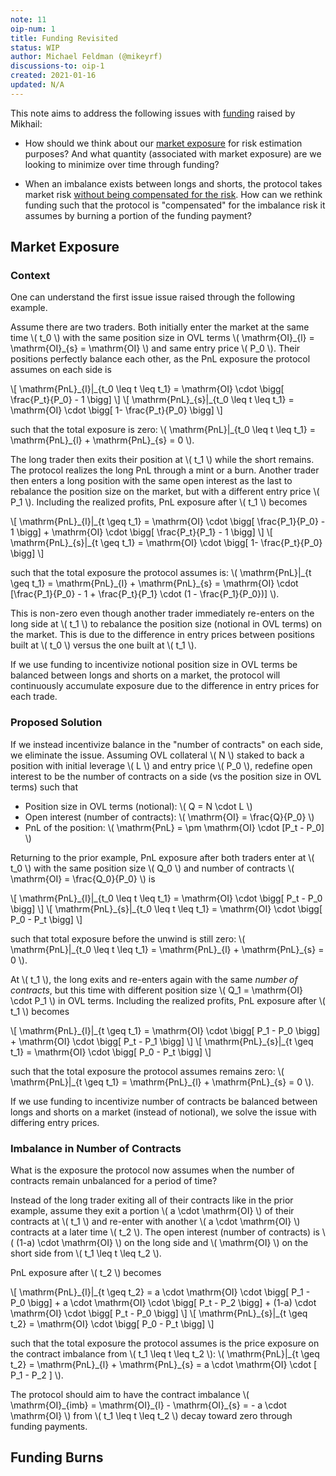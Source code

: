 ```yaml
---
note: 11
oip-num: 1
title: Funding Revisited
status: WIP
author: Michael Feldman (@mikeyrf)
discussions-to: oip-1
created: 2021-01-16
updated: N/A
---
```


This note aims to address the following issues with [funding](note-4) raised by Mikhail:

- How should we think about our [market exposure](https://hackmd.io/@abdk/ry_09yFut) for risk estimation purposes? And what quantity (associated with market exposure) are we looking to minimize over time through funding?

- When an imbalance exists between longs and shorts, the protocol takes market risk [without being compensated for the risk](https://hackmd.io/@abdk/HydvIc4FY). How can we rethink funding such that the protocol is "compensated" for the imbalance risk it assumes by burning a portion of the funding payment?


## Market Exposure

### Context

One can understand the first issue issue raised through the following example.

Assume there are two traders. Both initially enter the market at the same time \\( t_0 \\) with the same position size in OVL terms \\( \mathrm{OI}\_{l} = \mathrm{OI}\_{s} = \mathrm{OI} \\) and same entry price \\( P_0 \\). Their positions perfectly balance each other, as the PnL exposure the protocol assumes on each side is

\\[ \mathrm{PnL}\_{l}\|\_{t_0 \leq t \leq t_1} = \mathrm{OI} \cdot \bigg[ \frac{P_t}{P_0} - 1 \bigg] \\]
\\[ \mathrm{PnL}\_{s}\|\_{t_0 \leq t \leq t_1} = \mathrm{OI} \cdot \bigg[ 1- \frac{P_t}{P_0} \bigg] \\]

such that the total exposure is zero: \\( \mathrm{PnL}\|\_{t_0 \leq t \leq t_1} = \mathrm{PnL}\_{l} + \mathrm{PnL}\_{s} = 0 \\).

The long trader then exits their position at \\( t_1 \\) while the short remains. The protocol realizes the long PnL through a mint or a burn. Another trader then enters a long position with the same open interest as the last to rebalance the position size on the market, but with a different entry price \\( P_1 \\). Including the realized profits, PnL exposure after \\( t_1 \\) becomes

\\[ \mathrm{PnL}\_{l}\|\_{t \geq t_1} = \mathrm{OI} \cdot \bigg[ \frac{P_1}{P_0} - 1 \bigg] + \mathrm{OI} \cdot \bigg[ \frac{P_t}{P_1} - 1 \bigg] \\]
\\[ \mathrm{PnL}\_{s}\|\_{t \geq t_1} = \mathrm{OI} \cdot \bigg[ 1- \frac{P_t}{P_0} \bigg] \\]

such that the total exposure the protocol assumes is: \\( \mathrm{PnL}\|\_{t \geq t_1} = \mathrm{PnL}\_{l} + \mathrm{PnL}\_{s} = \mathrm{OI} \cdot [\frac{P_1}{P_0} - 1 + \frac{P_t}{P_1} \cdot (1 - \frac{P_1}{P_0})] \\).

This is non-zero even though another trader immediately re-enters on the long side at \\( t_1 \\) to rebalance the position size (notional in OVL terms) on the market. This is due to the difference in entry prices between positions built at \\( t_0 \\) versus the one built at \\( t_1 \\).

If we use funding to incentivize notional position size in OVL terms be balanced between longs and shorts on a market, the protocol will continuously accumulate exposure due to the difference in entry prices for each trade.


### Proposed Solution

If we instead incentivize balance in the "number of contracts" on each side, we eliminate the issue. Assuming OVL collateral \\( N \\) staked to back a position with initial leverage \\( L \\) and entry price \\( P_0 \\), redefine open interest to be the number of contracts on a side (vs the position size in OVL terms) such that

- Position size in OVL terms (notional): \\( Q = N \cdot L \\)
- Open interest (number of contracts): \\( \mathrm{OI} = \frac{Q}{P_0} \\)
- PnL of the position: \\( \mathrm{PnL} = \pm \mathrm{OI} \cdot [P_t - P_0] \\)

Returning to the prior example, PnL exposure after both traders enter at \\( t_0 \\) with the same position size \\( Q_0 \\) and number of contracts \\( \mathrm{OI} = \frac{Q_0}{P_0} \\) is

\\[ \mathrm{PnL}\_{l}\|\_{t_0 \leq t \leq t_1} = \mathrm{OI} \cdot \bigg[ P_t - P_0 \bigg] \\]
\\[ \mathrm{PnL}\_{s}\|\_{t_0 \leq t \leq t_1} = \mathrm{OI} \cdot \bigg[ P_0 - P_t \bigg] \\]

such that total exposure before the unwind is still zero: \\( \mathrm{PnL}\|\_{t_0 \leq t \leq t_1} = \mathrm{PnL}\_{l} + \mathrm{PnL}\_{s} = 0 \\).

At \\( t_1 \\), the long exits and re-enters again with the same *number of contracts*, but this time with different position size \\( Q_1 = \mathrm{OI} \cdot P_1 \\) in OVL terms. Including the realized profits, PnL exposure after \\( t_1 \\) becomes

\\[ \mathrm{PnL}\_{l}\|\_{t \geq t_1} = \mathrm{OI} \cdot \bigg[ P_1 - P_0 \bigg] + \mathrm{OI} \cdot \bigg[ P_t - P_1 \bigg] \\]
\\[ \mathrm{PnL}\_{s}\|\_{t \geq t_1} = \mathrm{OI} \cdot \bigg[ P_0 - P_t \bigg] \\]

such that the total exposure the protocol assumes remains zero: \\( \mathrm{PnL}\|\_{t \geq t_1} = \mathrm{PnL}\_{l} + \mathrm{PnL}\_{s} = 0 \\).

If we use funding to incentivize number of contracts be balanced between longs and shorts on a market (instead of notional), we solve the issue with differing entry prices.


### Imbalance in Number of Contracts

What is the exposure the protocol now assumes when the number of contracts remain unbalanced for a period of time?

Instead of the long trader exiting all of their contracts like in the prior example, assume they exit a portion \\( a \cdot \mathrm{OI} \\) of their contracts at \\( t_1 \\) and re-enter with another \\( a \cdot \mathrm{OI} \\) contracts at a later time \\( t_2 \\). The open interest (number of contracts) is \\( (1-a) \cdot \mathrm{OI} \\) on the long side and \\( \mathrm{OI} \\) on the short side from \\( t_1 \leq t \leq t_2 \\).

PnL exposure after \\( t_2 \\) becomes

\\[ \mathrm{PnL}\_{l}\|\_{t \geq t_2} = a \cdot \mathrm{OI} \cdot \bigg[ P_1 - P_0 \bigg] + a \cdot \mathrm{OI} \cdot \bigg[ P_t - P_2 \bigg] + (1-a) \cdot \mathrm{OI} \cdot \bigg[ P_t - P_0 \bigg] \\]
\\[ \mathrm{PnL}\_{s}\|\_{t \geq t_2} = \mathrm{OI} \cdot \bigg[ P_0 - P_t \bigg] \\]

such that the total exposure the protocol assumes is the price exposure on the contract imbalance from \\( t_1 \leq t \leq t_2 \\): \\( \mathrm{PnL}\|\_{t \geq t_2} = \mathrm{PnL}\_{l} + \mathrm{PnL}\_{s} = a \cdot \mathrm{OI} \cdot [ P_1 - P_2 ] \\).

The protocol should aim to have the contract imbalance \\( \mathrm{OI}\_{imb} = \mathrm{OI}\_{l} - \mathrm{OI}\_{s} = - a \cdot \mathrm{OI} \\) from \\( t_1 \leq t \leq t_2 \\) decay toward zero through funding payments.

## Funding Burns
